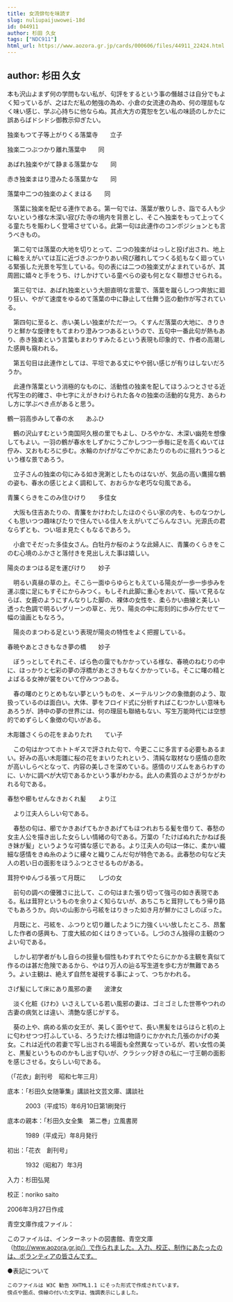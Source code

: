 ```yaml
---
title: 女流俳句を味読す
slug: nuliupaijuwowei-18d
id: 044911
author: 杉田 久女
tags: ["NDC911"]
html_url: https://www.aozora.gr.jp/cards/000606/files/44911_22424.html
---
```


## author: 杉田 久女

本も沢山よまず何の学問もない私が、句評をするという事の僭越さは自分でもよく知っているが、之はただ私の勉強の為め、小倉の女流達の為め、何の理屈もなく味い感じ、学ぶ心持ちに他ならぬ。其点大方の寛恕を乞い私の味読のしかたに誤あらばドシドシ御教示仰ぎたい。




独楽もつて子等上がりくる落葉寺　　立子

独楽二つぶつかり離れ落葉中　　同

あばれ独楽やがて静まる落葉かな　　同

赤き独楽まはり澄みたる落葉かな　　同

落葉中二つの独楽のよくまはる　　同





　落葉に独楽を配せる連作である。第一句では、落葉が散りしき、詣でる人も少ないという様な木深い寂びた寺の境内を背景とし、そこへ独楽をもって上ってくる童たちを賑わしく登場させている。此第一句は此連作のコンポジションとも言うべきもの。

　第二句では落葉の大地を切りとって、二つの独楽がはっしと投げ出され、地上に輪をえがいては互に近づきぶつかりあい飛び離れしてつくる処もなく廻っている緊張した光景を写生している。句の表には二つの独楽丈がよまれているが、其周囲に嬉々と手をうち、けしかけている童べらの姿も何となく聯想させられる。

　第三句では、あばれ独楽という大胆直明な言葉で、落葉を蹴らしつつ奔放に廻り狂い、やがて速度をゆるめて落葉の中に静止して仕舞う迄の動作が写されている。

　第四句に至ると、赤い美しい独楽がただ一つ。くすんだ落葉の大地に、きりきりと鮮かな旋律をもてまわり澄みつつあるというので、五句中一番此句が熱もあり、赤き独楽という言葉もまわりすみたるという表現も印象的で、作者の高潮した感興も窺われる。

　第五句目は此連作としては、平坦である丈にやや弱い感じが有りはしないだろうか。

　此連作落葉という消極的なものに、活動性の独楽を配してほうふつとさせる近代写生の的確さ、中七字にえがきわけられた各々の独楽の活動的な見方、あらわし方に学ぶべき点があると思う。



鶴一羽高歩みして春の水　　あふひ



　鶴の沢山すむという南国阿久根の里でもよし、ひろやかな、木深い幽苑を想像してもよい。一羽の鶴が春水をしずかにうごかしつつ一歩毎に足を高くぬいては佇み、又おもむろに歩む。水輪のかげがなごやかにあたりのものに揺れうつるという様な景であろう。

　立子さんの独楽の句にみる如き溌溂としたものはないが、気品の高い鷹揚な鶴の姿も、春水の感じとよく調和して、おおらかな老巧な句風である。



青簾くらきをこのみ住ひけり　　多佳女



　大阪も住吉あたりの、青簾をかけわたしたほのぐらい家の内を、ものなつかしくも思いつつ趣味びたりで住んでいる佳人をえがいてごらんなさい。光源氏の君ならずとも、つい垣ま見たくもなるであろう。

　小倉でそだった多佳女さん。白牡丹か桜のような此婦人に、青簾のくらきをこのむ心境のふかさと落付きを見出しえた事は嬉しい。



陽炎のまつはる足を運びけり　　妙子



　明るい真昼の草の上。そこら一面ゆらゆらともえている陽炎が一歩一歩歩みを運ぶ度に足にもすそにからみつく。もしそれ此脚に重心をおいて、描いて見るならば、女鹿のようにすんなりした脚の、裸体の女性を、柔らかい曲線と美しい透った色調で明るいグリーンの草と、光り、陽炎の中に彫刻的に歩み佇たせて一幅の油画ともなろう。

　陽炎のまつわる足という表現が陽炎の特性をよく把握している。



春暁やあとさきもなき夢の橋　　妙子



　ぼうっとしてそれこそ、ばら色の靄でもかかっている様な、春暁のねむりの中に、ほっかりと七彩の夢の浮橋があとさきもなくかかっている。そこに曙の精とよばるる女神が裳をひいて佇みつつある。

　春の曙のとりとめもない夢というものを、メーテルリンクの象徴劇のよう、取扱っているのは面白い。大体、夢をフロイド式に分析すればこむつかしい意味もあろうが、詩中の夢の世界には、何の理屈も聯絡もない、写生万能時代には空想的でめずらしく象徴の匂いがある。



木彫雛さくらの花をまゐりたれ　　てい子



　この句はかつてホトトギスで評された句で、今更ここに多言する必要もあるまい。好みの高い木彫雛に桜の花をまいりたれという、清純な取材なり感情の息吹が高いしらべとなって、内容の美しさを深めている。感情のリズムをあらわすのに、いかに調べが大切であるかという事がわかる。此人の素質のよさがうかがわれる句である。



春愁や櫛もせんなきおくれ髪　　より江



　より江夫人らしい句である。

　春愁の句は、櫛でかきあげてもかきあげてもほつれおちる髪を借りて、春愁の女主人公を描き出した女らしい情緒の句である。万葉の「たけばぬれたかねば長き妹が髪」というような可憐な感じである。より江夫人の句は一体に、柔かい繊細な感情をきぬ糸のように縷々と織りこんだ句が特色である。此春愁の句など夫人の若い日の面影をほうふつとさせるものがある。



茸狩やゆんづる張って月既に　　しづの女



　前句の調べの優雅さに比して、この句はまた張り切って強弓の如き表現である。私は茸狩というものを余りよく知らないが、あちこちと茸狩してもう帰り路でもあろうか。向いの山影から弓絃をはりきった如き月が鮮かにさしのぼった。

　月既にと、弓絃を、ふつりと切り離したように力強くいい放したところ、昂奮した作者の感興も、丁度大絃の如くはりきっている。しづのさん独得の主観のつよい句である。

　しかし初学者がもし自らの技量も個性もわすれてやたらにかかる主観を真似て作るのは甚だ危険であるから、やはり万人の辿る写生道を歩む方が無難であろう。よい主観は、絶えず自然を凝視する事によって、つちかわれる。



さげ髪にして床にあり風邪の妻　　波津女



　淡く化粧《けわ》いさえしている若い風邪の妻は、ゴミゴミした世帯やつれの古妻の病気とは違い、清艶な感じがする。

　葵の上や、病める紫の女王が、美しく面やせて、長い黒髪をはらはらと机の上に匂わせつつ打ふしている、ろうたけた様は物語りにかかれた几張のかげの美女。これは近代の若妻で写し出される場面も全然異なっているが、若い女性の美と、黒髪というもののかもし出す匂いが、クラシック好きの私に一寸王朝の面影を感じさせる。女らしい句である。

（「花衣」創刊号　昭和七年三月）













底本：「杉田久女随筆集」講談社文芸文庫、講談社


　　　2003（平成15）年6月10日第1刷発行

底本の親本：「杉田久女全集　第二巻」立風書房

　　　1989（平成元）年8月発行

初出：「花衣　創刊号」

　　　1932（昭和7）年3月

入力：杉田弘晃

校正：noriko saito

2006年3月27日作成

青空文庫作成ファイル：

このファイルは、インターネットの図書館、青空文庫（http://www.aozora.gr.jp/）で作られました。入力、校正、制作にあたったのは、ボランティアの皆さんです。











●表記について


	このファイルは W3C 勧告 XHTML1.1 にそった形式で作成されています。
	傍点や圏点、傍線の付いた文字は、強調表示にしました。